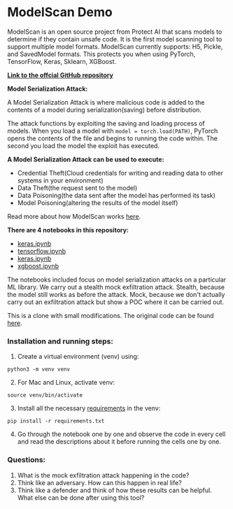 # ModelScan Demo

ModelScan is an open source project from Protect AI that scans models to determine if they contain unsafe code. It is the first model scanning tool to support multiple model formats. ModelScan currently supports: H5, Pickle, and SavedModel formats. This protects you when using PyTorch, TensorFlow, Keras, Sklearn, XGBoost.

**[Link to the offcial GitHub repository](https://github.com/protectai/modelscan)**

**Model Serialization Attack:** 

A Model Serialization Attack is where malicious code is added to the contents of a model during serialization(saving) before distribution.

The attack functions by exploiting the saving and loading process of models. When you load a model with `model = torch.load(PATH)`, PyTorch opens the contents of the file and begins to running the code within. The second you load the model the exploit has executed.

**A Model Serialization Attack can be used to execute:**

* Credential Theft(Cloud credentials for writing and reading data to other systems in your environment)
* Data Theft(the request sent to the model)
* Data Poisoning(the data sent after the model has performed its task)
* Model Poisoning(altering the results of the model itself)

Read more about how ModelScan works [here](https://github.com/protectai/modelscan?tab=readme-ov-file#getting-started).

**There are 4 notebooks in this repository:**
* [keras.ipynb](keras.ipynb) 
* [tensorflow.ipynb](tensorflow.ipynb)
* [keras.ipynb](keras.ipynb)
* [xgboost.ipynb](xgboost.ipynb)

The notebooks included focus on model serialization attacks on a particular ML library. We carry out a stealth mock exfiltration attack. Stealth, because the model still works as before the attack. Mock, because we don't actually carry out an exfiltration attack but show a POC where it can be carried out.

This is a clone with small modifications. The original code can be found [here](https://github.com/protectai/modelscan/tree/main/notebooks#notebooks-demonstarting-model-serialization-attacks).

### Installation and running steps:

1. Create a virtual environment (venv) using:
```
python3 -m venv venv
```
2. For Mac and Linux, activate venv:
```
source venv/bin/activate
```
3. Install all the necessary [requirements](requirements.txt) in the venv:
```
pip install -r requirements.txt
```
4. Go through the notebook one by one and observe the code in every cell and read the descriptions about it before running the cells one by one.

### Questions:
1. What is the mock exfiltration attack happening in the code?
2. Think like an adversary. How can this happen in real life?
3. Think like a defender and think of how these results can be helpful. What else can be done after using this tool?

